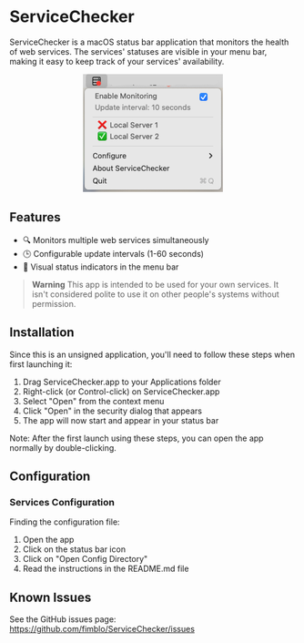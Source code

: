 # ServiceChecker

ServiceChecker is a macOS status bar application that monitors the health
of web services. The services' statuses are visible in your menu bar, making
it easy to keep track of your services' availability.

<p align="center">
  <img
    alt="ServiceChecker"
    width="246"
    height="207"
    src="/.docs/ServiceChecker.png"
  >
</p>


## Features

- 🔍 Monitors multiple web services simultaneously
- 🕒 Configurable update intervals (1-60 seconds)
- 🚦 Visual status indicators in the menu bar

> **Warning**
> This app is intended to be used for your own services. It isn't considered
polite to use it on other people's systems without permission.

## Installation

Since this is an unsigned application, you'll need to follow these steps
when first launching it:

1. Drag ServiceChecker.app to your Applications folder
2. Right-click (or Control-click) on ServiceChecker.app
3. Select "Open" from the context menu
4. Click "Open" in the security dialog that appears
5. The app will now start and appear in your status bar

Note: After the first launch using these steps, you can open the app normally
by double-clicking.

## Configuration

### Services Configuration

Finding the configuration file:
1. Open the app
2. Click on the status bar icon
3. Click on "Open Config Directory"
4. Read the instructions in the README.md file


## Known Issues

See the GitHub issues page: https://github.com/fimblo/ServiceChecker/issues
